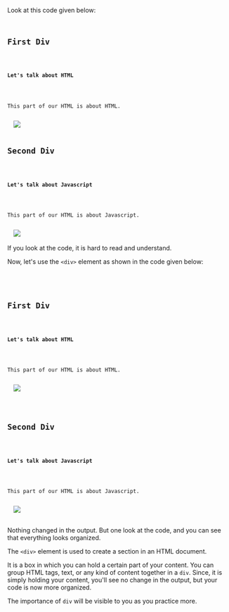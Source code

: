 Look at this code given below:

<Editor lang="html">
<code>
<h2>First Div</h2>
  <h4>Let's talk about HTML</h4>
  <p>This part of our HTML is about HTML.</p>
  <img src="https://www.w3.org/html/logo/downloads/HTML5_Badge_128.png">
  <h2>Second Div</h2>
  <h4>Let's talk about Javascript</h4>
  <p>This part of our HTML is about Javascript.</p>
  <img src="https://upload.wikimedia.org/wikipedia/commons/thumb/9/99/Unofficial_JavaScript_logo_2.svg/120px-Unofficial_JavaScript_logo_2.svg.png">
</code>
</Editor>

If you look at the code, it is hard to read and understand.

Now, let's use the `<div>` element as shown in the code given below:

<Editor lang="html">
<code>
<div>
  <h2>First Div</h2>
  <h4>Let's talk about HTML</h4>
  <p>This part of our HTML is about HTML.</p>
  <img src="https://www.w3.org/html/logo/downloads/HTML5_Badge_128.png">
</div>
<div>
  <h2>Second Div</h2>
  <h4>Let's talk about Javascript</h4>
  <p>This part of our HTML is about Javascript.</p>
  <img src="https://upload.wikimedia.org/wikipedia/commons/thumb/9/99/Unofficial_JavaScript_logo_2.svg/120px-Unofficial_JavaScript_logo_2.svg.png">
</div>
</code>
</Editor>

Nothing changed in the output.
But one look at the code, and you can see
that everything looks organized.

The `<div>` element is used to create a
section in an HTML document.

It is a box in which you can hold a certain
part of your content. You can group HTML tags,
text, or any kind of content together in a `div`.
Since, it is simply holding your content, you'll
see no change in the output, but your code is
now more organized.

The importance of `div` will be visible
to you as you practice more.
